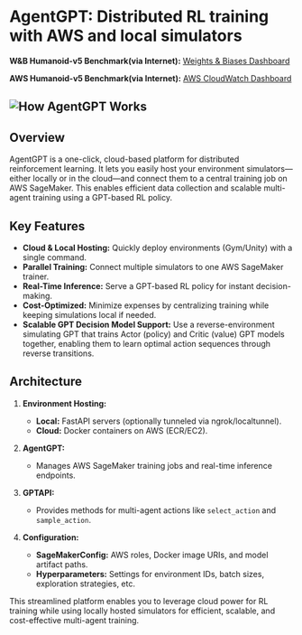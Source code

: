 # AgentGPT: Distributed RL training with AWS and local simulators

**W&B Humanoid-v5 Benchmark(via Internet):** [Weights & Biases Dashboard](https://wandb.ai/junhopark/agentgpt-beta)

**AWS Humanoid-v5 Benchmark(via Internet):** [AWS CloudWatch Dashboard](https://cloudwatch.amazonaws.com/dashboard.html?dashboard=AgentGPT-Benchmark-Gym-Humanoid-v5&context=eyJSIjoidXMtZWFzdC0xIiwiRCI6ImN3LWRiLTUzMzI2NzMxNjcwMyIsIlUiOiJ1cy1lYXN0LTFfcUFYZHp4ank3IiwiQyI6Ijc2bXM5azI2dHE2a29pY2IwZGxkc2g2bDgwIiwiSSI6InVzLWVhc3QtMTo1YTJjZTUxMy04YTE2LTQ1NTEtYWEyNS05Mjk3ZjE3ZjVkNzUiLCJNIjoiUHVibGljIn0%3D)


![How AgentGPT Works](https://imgur.com/r4hGxqO.png)
---

## Overview

AgentGPT is a one-click, cloud-based platform for distributed reinforcement learning. It lets you easily host your environment simulators—either locally or in the cloud—and connect them to a central training job on AWS SageMaker. This enables efficient data collection and scalable multi-agent training using a GPT-based RL policy.

## Key Features

- **Cloud & Local Hosting:** Quickly deploy environments (Gym/Unity) with a single command.
- **Parallel Training:** Connect multiple simulators to one AWS SageMaker trainer.
- **Real-Time Inference:** Serve a GPT-based RL policy for instant decision-making.
- **Cost-Optimized:** Minimize expenses by centralizing training while keeping simulations local if needed.
- **Scalable GPT Decision Model Support:** Use a reverse-environment simulating GPT that trains Actor (policy) and Critic (value) GPT models together, enabling them to learn optimal action sequences through reverse transitions.

## Architecture

1. **Environment Hosting:**
   - **Local:** FastAPI servers (optionally tunneled via ngrok/localtunnel).
   - **Cloud:** Docker containers on AWS (ECR/EC2).

2. **AgentGPT:**
   - Manages AWS SageMaker training jobs and real-time inference endpoints.

3. **GPTAPI:**
   - Provides methods for multi-agent actions like `select_action` and `sample_action`.

4. **Configuration:**
   - **SageMakerConfig:** AWS roles, Docker image URIs, and model artifact paths.
   - **Hyperparameters:** Settings for environment IDs, batch sizes, exploration strategies, etc.

This streamlined platform enables you to leverage cloud power for RL training while using locally hosted simulators for efficient, scalable, and cost-effective multi-agent training.
